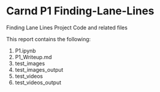 # Carnd P1 Finding-Lane-Lines
Finding Lane Lines Project Code and related files

This report contains the following:
1. P1.ipynb
2. P1_Writeup.md
3. test_images
4. test_images_output
5. test_videos
6. test_videos_output
